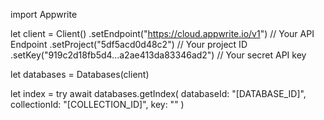 import Appwrite

let client = Client()
    .setEndpoint("https://cloud.appwrite.io/v1") // Your API Endpoint
    .setProject("5df5acd0d48c2") // Your project ID
    .setKey("919c2d18fb5d4...a2ae413da83346ad2") // Your secret API key

let databases = Databases(client)

let index = try await databases.getIndex(
    databaseId: "[DATABASE_ID]",
    collectionId: "[COLLECTION_ID]",
    key: ""
)

